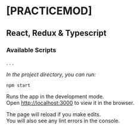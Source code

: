 # [PRACTICEMOD]

## React, Redux & Typescript

### Available Scripts

.
.
.

*In the project directory, you can run:*

```
npm start
```
Runs the app in the development mode.\
Open [http://localhost:3000](http://localhost:3000) to view it in the browser.

The page will reload if you make edits.\
You will also see any lint errors in the console.

